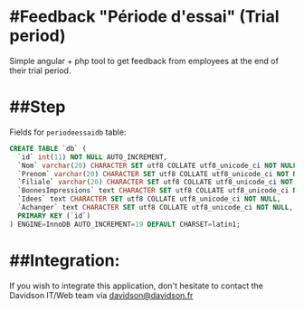 #Feedback "Période d'essai" (Trial period)
==========================================

Simple angular + php tool to get feedback from employees at the end of their trial period.

##Step
=====

Fields for `periodeessaidb` table:
```sql
CREATE TABLE `db` (
  `id` int(11) NOT NULL AUTO_INCREMENT,
  `Nom` varchar(20) CHARACTER SET utf8 COLLATE utf8_unicode_ci NOT NULL,
  `Prenom` varchar(20) CHARACTER SET utf8 COLLATE utf8_unicode_ci NOT NULL,
  `Filiale` varchar(20) CHARACTER SET utf8 COLLATE utf8_unicode_ci NOT NULL,
  `BonnesImpressions` text CHARACTER SET utf8 COLLATE utf8_unicode_ci NOT NULL,
  `Idees` text CHARACTER SET utf8 COLLATE utf8_unicode_ci NOT NULL,
  `Achanger` text CHARACTER SET utf8 COLLATE utf8_unicode_ci NOT NULL,
  PRIMARY KEY (`id`)
) ENGINE=InnoDB AUTO_INCREMENT=19 DEFAULT CHARSET=latin1;
```

##Integration:
==============

If you wish to integrate this application, don't hesitate to contact the Davidson  IT/Web team via davidson@davidson.fr